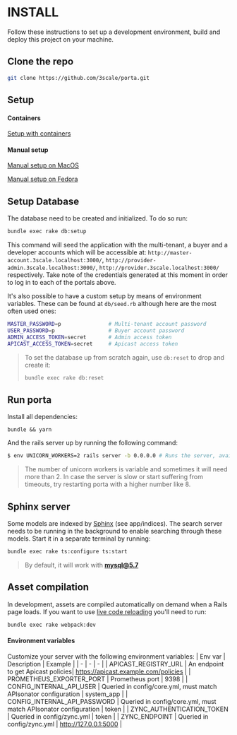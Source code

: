 # INSTALL

Follow these instructions to set up a development environment, build and deploy this project on your machine.

## Clone the repo

```bash
git clone https://github.com/3scale/porta.git
```

## Setup
#### Containers

[Setup with containers](./containers_setup.md)

#### Manual setup

[Manual setup on MacOS](./osx-manual-setup.md)

[Manual setup on Fedora](./fedora-manual-setup.md)

## Setup Database

The database need to be created and initialized. To do so run:

```sh
bundle exec rake db:setup
```

This command will seed the application with the multi-tenant, a buyer and a developer accounts which will be accessible at: `http://master-account.3scale.localhost:3000/`, `http://provider-admin.3scale.localhost:3000/`, `http://provider.3scale.localhost:3000/` respectively. Take note of the credentials generated at this moment in order to log in to each of the portals above.

It's also possible to have a custom setup by means of environment variables. These can be found at `db/seed.rb` although here are the most often used ones:

```sh
MASTER_PASSWORD=p               # Multi-tenant account password
USER_PASSWORD=p                 # Buyer account password
ADMIN_ACCESS_TOKEN=secret       # Admin access token
APICAST_ACCESS_TOKEN=secret     # Apicast access token
```

> To set the database up from scratch again, use `db:reset` to drop and create it:
>
> ```sh
> bundle exec rake db:reset
> ```

## Run porta

Install all dependencies:
```
bundle && yarn
```

And the rails server up by running the following command:

```bash
$ env UNICORN_WORKERS=2 rails server -b 0.0.0.0 # Runs the server, available at localhost:3000
```

> The number of unicorn workers is variable and sometimes it will need more than 2. In case the server is slow or start suffering from timeouts, try restarting porta with a higher number like 8.

## Sphinx server

Some models are indexed by [Sphinx](http://sphinxsearch.com/) (see app/indices). The search server needs to be running in the background to enable searching through these models. Start it in a separate terminal by running:

```sh
bundle exec rake ts:configure ts:start
```

> By default, it will work with **mysql@5.7**
<!-- TODO: add necessary steps to change DB -->

## Asset compilation

In development, assets are compiled automatically on demand when a Rails page loads. If you want to use [live code reloading](https://guides.rubyonrails.org/webpacker.html#running-webpacker-in-development) you'll need to run:

```sh
bundle exec rake webpack:dev
```

#### Environment variables

Customize your server with the following environment variables:
| Env var | Description | Example |
| - | - | - |
| APICAST_REGISTRY_URL | An endpoint to get Apicast policies| https://apicast.example.com/policies |
| PROMETHEUS_EXPORTER_PORT | Prometheus port | 9398 |
| CONFIG_INTERNAL_API_USER | Queried in config/core.yml, must match APIsonator configuration  | system_app |
| CONFIG_INTERNAL_API_PASSWORD | Queried in config/core.yml, must match APIsonator configuration | token |
| ZYNC_AUTHENTICATION_TOKEN | Queried in config/zync.yml | token |
| ZYNC_ENDPOINT | Queried in config/zync.yml | http://127.0.0.1:5000 |
